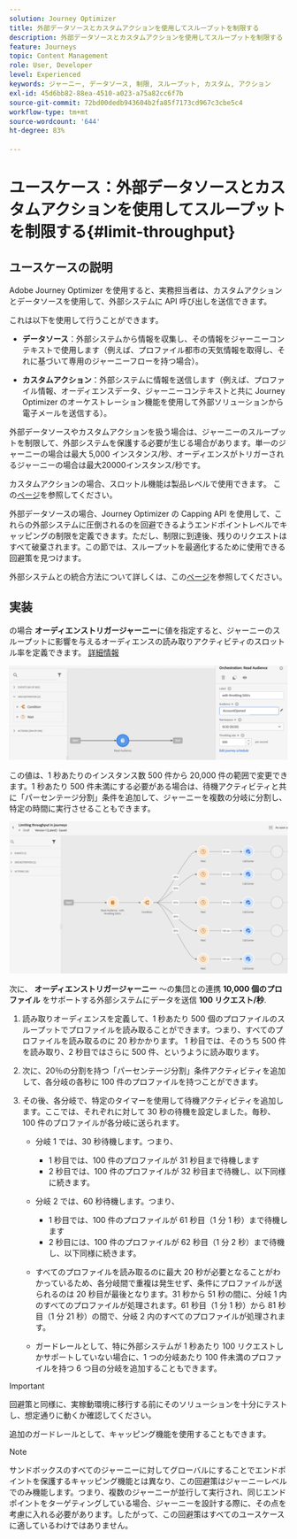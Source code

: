 ```yaml
---
solution: Journey Optimizer
title: 外部データソースとカスタムアクションを使用してスループットを制限する
description: 外部データソースとカスタムアクションを使用してスループットを制限する
feature: Journeys
topic: Content Management
role: User, Developer
level: Experienced
keywords: ジャーニー, データソース, 制限, スループット, カスタム, アクション
exl-id: 45d6bb82-88ea-4510-a023-a75a82cc6f7b
source-git-commit: 72bd00dedb943604b2fa85f7173cd967c3cbe5c4
workflow-type: tm+mt
source-wordcount: '644'
ht-degree: 83%

---
```


# ユースケース：外部データソースとカスタムアクションを使用してスループットを制限する{#limit-throughput}

## ユースケースの説明

Adobe Journey Optimizer を使用すると、実務担当者は、カスタムアクションとデータソースを使用して、外部システムに API 呼び出しを送信できます。

これは以下を使用して行うことができます。

* **データソース**：外部システムから情報を収集し、その情報をジャーニーコンテキストで使用します（例えば、プロファイル都市の天気情報を取得し、それに基づいて専用のジャーニーフローを持つ場合）。

* **カスタムアクション**：外部システムに情報を送信します（例えば、プロファイル情報、オーディエンスデータ、ジャーニーコンテキストと共に Journey Optimizer のオーケストレーション機能を使用して外部ソリューションから電子メールを送信する）。

外部データソースやカスタムアクションを扱う場合は、ジャーニーのスループットを制限して、外部システムを保護する必要が生じる場合があります。単一のジャーニーの場合は最大 5,000 インスタンス/秒、オーディエンスがトリガーされるジャーニーの場合は最大20000インスタンス/秒です。

カスタムアクションの場合、スロットル機能は製品レベルで使用できます。 この[ページ](../configuration/external-systems.md#capping)を参照してください。

外部データソースの場合、Journey Optimizer の Capping API を使用して、これらの外部システムに圧倒されるのを回避できるようエンドポイントレベルでキャッピングの制限を定義できます。ただし、制限に到達後、残りのリクエストはすべて破棄されます。この節では、スループットを最適化するために使用できる回避策を見つけます。

外部システムとの統合方法について詳しくは、この[ページ](../configuration/external-systems.md)を参照してください。

## 実装

の場合 **オーディエンストリガージャーニー**&#x200B;に値を指定すると、ジャーニーのスループットに影響を与えるオーディエンスの読み取りアクティビティのスロットル率を定義できます。  [詳細情報](../building-journeys/read-audience.md)

![](assets/limit-throughput-1.png)

この値は、1 秒あたりのインスタンス数 500 件から 20,000 件の範囲で変更できます。1 秒あたり 500 件未満にする必要がある場合は、待機アクティビティと共に「パーセンテージ分割」条件を追加して、ジャーニーを複数の分岐に分割し、特定の時間に実行させることもできます。

![](assets/limit-throughput-2.png)

次に、 **オーディエンストリガージャーニー** ～の集団との連携 **10,000 個のプロファイル** をサポートする外部システムにデータを送信 **100 リクエスト/秒**.

1. 読み取りオーディエンスを定義して、1 秒あたり 500 個のプロファイルのスループットでプロファイルを読み取ることができます。つまり、すべてのプロファイルを読み取るのに 20 秒かかります。 1 秒目では、そのうち 500 件を読み取り、2 秒目ではさらに 500 件、というように読み取ります。

1. 次に、20％の分割を持つ「パーセンテージ分割」条件アクティビティを追加して、各分岐の各秒に 100 件のプロファイルを持つことができます。

1. その後、各分岐で、特定のタイマーを使用して待機アクティビティを追加します。ここでは、それぞれに対して 30 秒の待機を設定しました。毎秒、100 件のプロファイルが各分岐に送られます。

   * 分岐 1 では、30 秒待機します。つまり、
      * 1 秒目では、100 件のプロファイルが 31 秒目まで待機します
      * 2 秒目では、100 件のプロファイルが 32 秒目まで待機し、以下同様に続きます。

   * 分岐 2 では、60 秒待機します。つまり、
      * 1 秒目では、100 件のプロファイルが 61 秒目（1 分 1 秒）まで待機します
      * 2 秒目には、100 件のプロファイルが 62 秒目（1 分 2 秒）まで待機し、以下同様に続きます。

   * すべてのプロファイルを読み取るのに最大 20 秒が必要となることがわかっているため、各分岐間で重複は発生せず、条件にプロファイルが送られるのは 20 秒目が最後となります。31 秒から 51 秒の間に、分岐 1 内のすべてのプロファイルが処理されます。61 秒目（1 分 1 秒）から 81 秒目（1 分 21 秒）の間で、分岐 2 内のすべてのプロファイルが処理されます。

   * ガードレールとして、特に外部システムが 1 秒あたり 100 リクエストしかサポートしていない場合に、1 つの分岐あたり 100 件未満のプロファイルを持つ 6 つ目の分岐を追加することもできます。

>[!IMPORTANT]
>
>回避策と同様に、実稼動環境に移行する前にそのソリューションを十分にテストし、想定通りに動くか確認してください。

追加のガードレールとして、キャッピング機能を使用することもできます。

>[!NOTE]
>
>サンドボックスのすべてのジャーニーに対してグローバルにすることでエンドポイントを保護するキャッピング機能とは異なり、この回避策はジャーニーレベルでのみ機能します。つまり、複数のジャーニーが並行して実行され、同じエンドポイントをターゲティングしている場合、ジャーニーを設計する際に、その点を考慮に入れる必要があります。したがって、この回避策はすべてのユースケースに適しているわけではありません。
